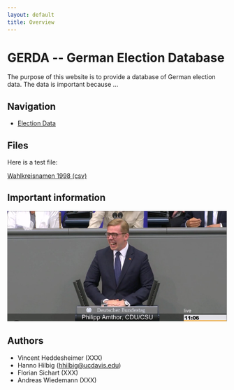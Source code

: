 ```yaml
---
layout: default
title: Overview
---
```

# GERDA -- German Election Database

The purpose of this website is to provide a database of German election data. The data is important because ...

<!---

For some reason the link cannot start with a / 
See below...

However when setting the path in the subpage, it needs to start with a /
Weird...

-->

## Navigation

- [Election Data](election-data/)

## Files

Here is a test file:

[Wahlkreisnamen 1998 (csv)](files/btw98_wahlkreisnamen.csv)

## Important information

![Important information](assets/images/at.png)

## Authors

- Vincent Heddesheimer (XXX)
- Hanno Hilbig (<hhilbig@ucdavis.edu>)
- Florian Sichart (XXX)
- Andreas Wiedemann (XXX)
